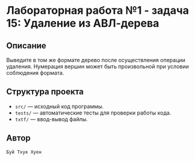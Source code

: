 # Лабораторная работа №1 - задача 15: Удаление из АВЛ-дерева

## Описание
Выведите в том же формате дерево после осуществления операции удаления. Нумерация вершин может быть произвольной при условии соблюдения формата.

## Структура проекта
- `src/` — исходный код программы.
- `tests/` — автоматические тесты для проверки работы кода.
- `txtf/` — ввод-вывод файлы.

## Автор
    Буй Тхук Хуен